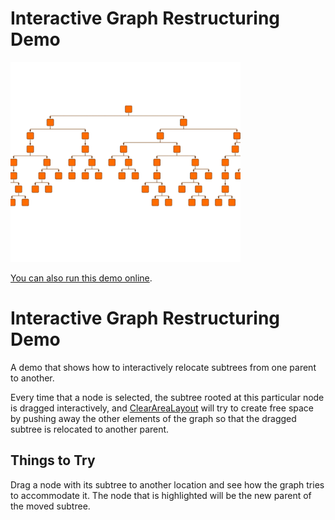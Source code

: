 # Interactive Graph Restructuring Demo

<img src="../../resources/image/interactivegraphrestructuring.png" alt="demo-thumbnail" height="320"/>

[You can also run this demo online](https://live.yworks.com/demos/complete/interactivegraphrestructuring/index.html).

# Interactive Graph Restructuring Demo

A demo that shows how to interactively relocate subtrees from one parent to another.

Every time that a node is selected, the subtree rooted at this particular node is dragged interactively, and [ClearAreaLayout](https://docs.yworks.com/yfileshtml/#/api/ClearAreaLayout) will try to create free space by pushing away the other elements of the graph so that the dragged subtree is relocated to another parent.

## Things to Try

Drag a node with its subtree to another location and see how the graph tries to accommodate it. The node that is highlighted will be the new parent of the moved subtree.
